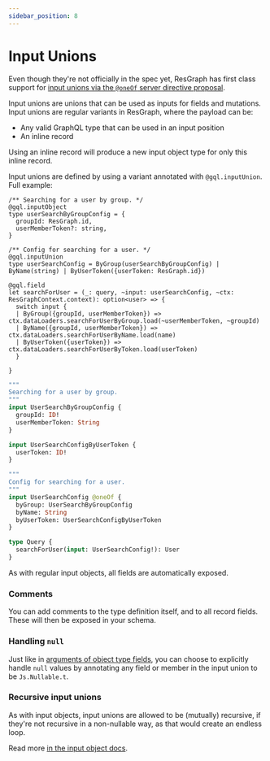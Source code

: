 ```yaml
---
sidebar_position: 8
---
```


# Input Unions

Even though they're not officially in the spec yet, ResGraph has first class support for [input unions via the `@oneOf` server directive proposal](https://github.com/graphql/graphql-spec/pull/825).

Input unions are unions that can be used as inputs for fields and mutations. Input unions are regular variants in ResGraph, where the payload can be:

- Any valid GraphQL type that can be used in an input position
- An inline record

Using an inline record will produce a new input object type for only this inline record.

Input unions are defined by using a variant annotated with `@gql.inputUnion`. Full example:

```rescript
/** Searching for a user by group. */
@gql.inputObject
type userSearchByGroupConfig = {
  groupId: ResGraph.id,
  userMemberToken?: string,
}

/** Config for searching for a user. */
@gql.inputUnion
type userSearchConfig = ByGroup(userSearchByGroupConfig) | ByName(string) | ByUserToken({userToken: ResGraph.id})

@gql.field
let searchForUser = (_: query, ~input: userSearchConfig, ~ctx: ResGraphContext.context): option<user> => {
  switch input {
  | ByGroup({groupId, userMemberToken}) => ctx.dataLoaders.searchForUserByGroup.load(~userMemberToken, ~groupId)
  | ByName({groupId, userMemberToken}) => ctx.dataLoaders.searchForUserByName.load(name)
  | ByUserToken({userToken}) => ctx.dataLoaders.searchForUserByToken.load(userToken)
  }

}
```

```graphql
"""
Searching for a user by group.
"""
input UserSearchByGroupConfig {
  groupId: ID!
  userMemberToken: String
}

input UserSearchConfigByUserToken {
  userToken: ID!
}

"""
Config for searching for a user.
"""
input UserSearchConfig @oneOf {
  byGroup: UserSearchByGroupConfig
  byName: String
  byUserToken: UserSearchConfigByUserToken
}

type Query {
  searchForUser(input: UserSearchConfig!): User
}
```

As with regular input objects, all fields are automatically exposed.

### Comments

You can add comments to the type definition itself, and to all record fields. These will then be exposed in your schema.

### Handling `null`

Just like in [arguments of object type fields](object-types#handling-null-in-arguments), you can choose to explicitly handle `null` values by annotating any field or member in the input union to be `Js.Nullable.t`.

### Recursive input unions

As with input objects, input unions are allowed to be (mutually) recursive, if they're not recursive in a non-nullable way, as that would create an endless loop.

Read more [in the input object docs](input-objects).
